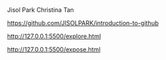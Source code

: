 Jisol Park 
Christina Tan

https://github.com/JISOLPARK/introduction-to-github

http://127.0.0.1:5500/explore.html

http://127.0.0.1:5500/expose.html
